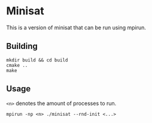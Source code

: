 # Minisat
This is a version of minisat that can be run using mpirun.

## Building
```
mkdir build && cd build
cmake ..
make
```

## Usage
`<n>` denotes the amount of processes to run.

```
mpirun -np <n> ./minisat --rnd-init <...>
```